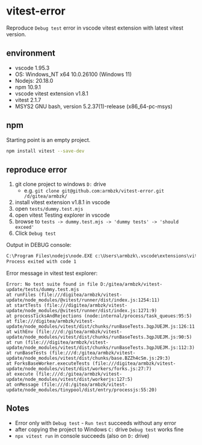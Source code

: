 # vitest-error

Reproduce `Debug test` error in vscode vitest extension with latest vitest version.

## environment

* vscode 1.95.3
* OS: Windows_NT x64 10.0.26100 (Windows 11)
* Nodejs: 20.18.0
* npm 10.9.1
* vscode vitest extension v1.8.1
* vitest 2.1.7
* MSYS2 GNU bash, version 5.2.37(1)-release (x86_64-pc-msys)

## npm

Starting point is an empty project.

```bash
npm install vitest --save-dev
```

## reproduce error

1. git clone project to windows `D:` drive
   * e.g. `git clone git@github.com:armbzk/vitest-error.git /d/gitea/armbzk/`
1. install vitest extension v1.8.1 in vscode
1. open `tests/dummy.test.mjs`
1. open vitest Testing explorer in vscode
1. browse to `tests -> dummy.test.mjs -> 'dummy tests' -> 'should exceed'`
1. Click `Debug test`

Output in DEBUG console:

```cmd
C:\Program Files\nodejs\node.EXE c:\Users\armbzk\.vscode\extensions\vitest.explorer-1.8.1\dist\worker.js
Process exited with code 1
```

Error message in vitest test explorer:

```log
Error: No test suite found in file D:/gitea/armbzk/vitest-update/tests/dummy.test.mjs
at runFiles (file:///digitea/armbzk/vitest-update/node_modules/@vitest/runner/dist/index.js:1254:11)
at startTests (file:///digitea/armbzk/vitest-update/node_modules/@vitest/runner/dist/index.js:1271:9)
at processTicksAndRejections (node:internal/process/task_queues:95:5)
at file:///digitea/armbzk/vitest-update/node_modules/vitest/dist/chunks/runBaseTests.3qpJUEJM.js:126:11
at withEnv (file:///d:/gitea/armbzk/vitest-update/node_modules/vitest/dist/chunks/runBaseTests.3qpJUEJM.js:90:5)
at run (file:///digitea/armbzk/vitest-update/node_modules/vitest/dist/chunks/runBaseTests.3qpJUEJM.js:112:3)
at runBaseTests (file:///d:/gitea/armbzk/vitest-update/node_modules/vitest/dist/chunks/base.BZZh4cSm.js:29:3)
at ForksBaseWorker.executeTests (file:///digitea/armbzk/vitest-update/node_modules/vitest/dist/workers/forks.js:27:7)
at execute (file:///d:/gitea/armbzk/vitest-update/node_modules/vitest/dist/workerjs:127:5)
at onMessage (file:///d:/gitea/armbzk/vitest-update/node_modules/tinypool/dist/entry/processjs:55:20)
```

## Notes

* Error only with `Debug test` - `Run test` succeeds without any error
* after copying the project to Windows `C:` drive `Debug test` works fine
* `npx vitest run` in console succeeds (also on `D:` drive)

